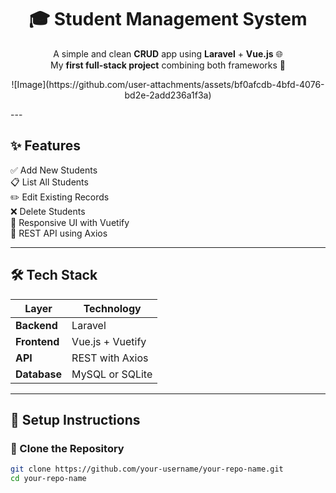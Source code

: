 <h1 align="center">🎓 Student Management System</h1>

<p align="center">
  A simple and clean <b>CRUD</b> app using <b>Laravel</b> + <b>Vue.js</b> 🌐<br>
  My <strong>first full-stack project</strong> combining both frameworks 🚀
</p>

<p align="center">
![Image](https://github.com/user-attachments/assets/bf0afcdb-4bfd-4076-bd2e-2add236a1f3a)
</p>
---

## ✨ Features

✅ Add New Students  
📋 List All Students  
✏️ Edit Existing Records  
❌ Delete Students  
🧩 Responsive UI with Vuetify  
🔗 REST API using Axios  

---

## 🛠️ Tech Stack

| Layer       | Technology         |
|-------------|--------------------|
| **Backend** | Laravel            |
| **Frontend**| Vue.js + Vuetify   |
| **API**     | REST with Axios    |
| **Database**| MySQL or SQLite    |

---

## 🚀 Setup Instructions

### 🔧 Clone the Repository

```bash
git clone https://github.com/your-username/your-repo-name.git
cd your-repo-name

